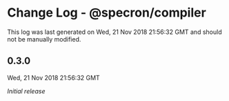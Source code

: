 # Change Log - @specron/compiler

This log was last generated on Wed, 21 Nov 2018 21:56:32 GMT and should not be manually modified.

## 0.3.0
Wed, 21 Nov 2018 21:56:32 GMT

*Initial release*

